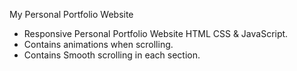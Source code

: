  My Personal Portfolio Website

- Responsive Personal Portfolio Website HTML CSS & JavaScript.
- Contains animations when scrolling.
- Contains Smooth scrolling in each section.







